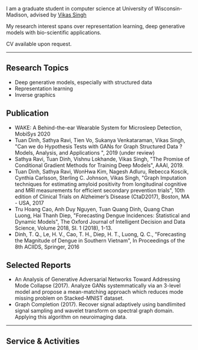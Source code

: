 I am a graduate student in computer science at University of Wisconsin-Madison, advised by [Vikas Singh](https://www.biostat.wisc.edu/~vsingh/)

My research interest spans over representation learning, deep generative models with bio-scientific applications.

CV available upon request.

---

## Research Topics
* Deep generative models, especially with structured data
* Representation learning
* Inverse graphics

## Publication
* WAKE: A Behind-the-ear Wearable System for Microsleep Detection, MobiSys 2020
* Tuan Dinh, Sathya Ravi, Tien Vo, Sukanya Venkataraman, Vikas Singh, "Can we do Hypothesis Tests with GANs for Graph Structured Data ? Models, Analysis, and Applications ",  2019 (under review)
* Sathya Ravi, Tuan Dinh, Vishnu Lokhande, Vikas Singh, "The Promise of Conditional Gradient Methods for Training Deep Models", AAAI, 2019.
* Tuan Dinh, Sathya Ravi, WonHwa Kim, Nagesh Adluru, Rebecca Koscik, Cynthia Carlsson, Sterling C. Johnson, Vikas Singh, "Graph Imputation techniques for estimating amyloid positivity from longitudinal cognitive and MRI measurements for efficient secondary prevention trials", 10th edition of Clinical Trials on Alzheimer’s Disease (CtaD2017), Boston, MA - USA, 2017
* Tru Hoang Cao, Anh Duy Nguyen, Tuan Quang Dinh, Quang Chan Luong, Hai Thanh Diep, "Forecasting Dengue Incidences: Statistical and Dynamic Models", The Oxford Journal of Intelligent Decision and Data Science, Volume 2018, SI. 1 (2018), 1-13.
* Dinh, T. Q., Le, H. V., Cao, T. H., Diep, H. T., Luong, Q. C., "Forecasting the Magnitude of Dengue in Southern Vietnam", In Proceedings of the 8th ACIIDS, Springer, 2016

## Selected Reports
* An Analysis of Generative Adversarial Networks Toward Addressing Mode Collapse (2017). Analyze GANs systemmatically via an 3-level model and propose a mean-matching approach which reduces mode missing problem on Stacked-MNIST dataset.
* Graph Completion (2017). Recover signal adaptively using bandlimited signal sampling and wavelet transform on spectral graph domain. Applying this algorithm on neuroimaging data.
---
## Service & Activities
